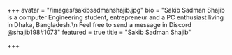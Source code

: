 +++
avatar = "/images/sakibsadmanshajib.jpg"
bio = "Sakib Sadman Shajib is a computer Engineering student, entrepreneur and a PC enthusiast living in Dhaka, Bangladesh.\n  Feel free to send a message in Discord @shajib198#1073"
featured = true
title = "Sakib Sadman Shajib"

+++
